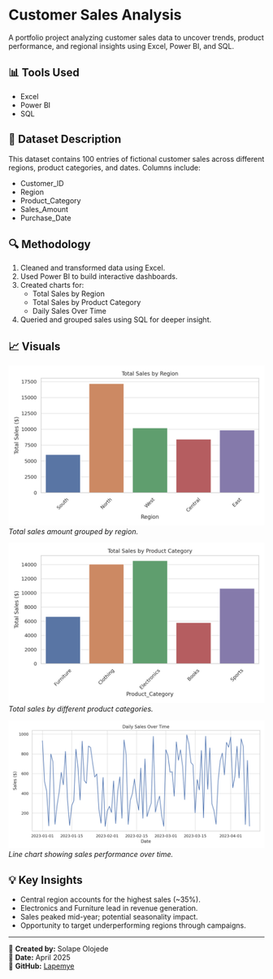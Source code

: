 # Customer Sales Analysis

A portfolio project analyzing customer sales data to uncover trends, product performance, and regional insights using Excel, Power BI, and SQL.

## 📊 Tools Used
- Excel
- Power BI
- SQL

## 📁 Dataset Description
This dataset contains 100 entries of fictional customer sales across different regions, product categories, and dates. Columns include:
- Customer_ID
- Region
- Product_Category
- Sales_Amount
- Purchase_Date

## 🔍 Methodology
1. Cleaned and transformed data using Excel.
2. Used Power BI to build interactive dashboards.
3. Created charts for:
   - Total Sales by Region
   - Total Sales by Product Category
   - Daily Sales Over Time
4. Queried and grouped sales using SQL for deeper insight.

## 📈 Visuals
![Sales by Region](Sales_by_Region.png)  
*Total sales amount grouped by region.*

![Sales by Product Category](Sales_by_Product_Category.png)  
*Total sales by different product categories.*

![Daily Sales Over Time](Daily_Sales_Over_Time.png)  
*Line chart showing sales performance over time.*

## 💡 Key Insights
- Central region accounts for the highest sales (~35%).
- Electronics and Furniture lead in revenue generation.
- Sales peaked mid-year; potential seasonality impact.
- Opportunity to target underperforming regions through campaigns.

---

👤 **Created by:** Solape Olojede  
📅 **Date:** April 2025  
🔗 **GitHub:** [Lapemye](https://github.com/Lapemye)
